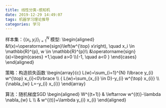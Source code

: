 ```yaml
---
title: 线性分类-感知机
date: 2019-12-29 14:49:07
tags: 机器学习理论推导
categories: 学习
---
```

样本集：$\lbrace (x_i, y_i) \rbrace_{i=1}^N$
模型:
\begin{aligned}
&f(x)=\operatorname{sign}\left(w^{\top} x\right), \quad x_i \in \mathbb{R}^{p}, w \in \mathbb{R}^{p}\\\\
&\operatorname{sign}(a)=\begin{cases} +1,\quad a>0 \\\\{-1,  \quad a<0 }
\end{cases}
\end{aligned}

策略：构造损失函数
\begin{array}{c}
L(w)=\sum_{i=1}^{N} I\lbrace y_{i} w^{\top} x_{i}<0\rbrace \\\\
{ L(w)=\sum_{x_{i} \in D}-y_{i} w^{\top} x_{i}} \\\\
{\nabla_{w} L=-y_{i} x_{i}}
\end{array}

算法：随机梯度SGD
\begin{aligned}
W^{(t+1)} & \leftarrow w^{(t)}-\lambda \nabla_{w} L \\\\
& w^{(t)}+\lambda y_{i} x_{i}
\end{aligned}


